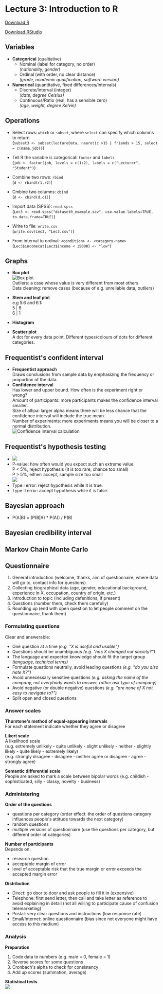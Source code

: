 # Lecture 3: Introduction to R

[Download R](https://mirror.lyrahosting.com/CRAN/)

[Download RStudio](https://www.rstudio.com/products/rstudio/download/#download)

## Variables
- **Categorical** (qualitative)  
  - Nominal (label for category, no order)  
    _(nationality, gender)_
  - Ordinal (with order, no clear distance)  
    _(grade, academic qualification, software version)_
- **Numerical** (quantitative, fixed differences/intervals)
  - Discrete/Interval (integer)  
    _(date, degree Celsius)_
  - Continuous/Ratio (real, has a sensible zero)  
    _(age, weight, degree Kelvin)_

## Operations
- Select rows: ```which``` or ```subset```, where ```select``` can specify which columns to return  
  (```subset3 <- subset(lectureData, neurotic >15 | friends > 15, select = c(name,job))```)

- Tell R the variable is categorical: ```factor``` and ```labels```  
  (```job <- factor(job, levels = c(1:2), labels = c("Lecturer", "Student")```)

- Combine two rows: ```rbind```  
  (```d <- rbind(r1,r2)```)

- Cmbine two columns: ```cbind```  
  (```d <- cbind(d,c1)```)
  
- Import data (SPSS): ```read.spss```  
  (```Lec3 <- read.spss("dataset0_example.sav", use.value.labels=TRUE, to.data.frame=TRUE)```)

- Write to file: ```write.csv```  
  (```write.csv(Lec3, "Lec3.csv")```)

- From interval to ordinal: ```<condition> <- <category-name>```  
  (```Lec3$incomecat[Lec3$income < 15000] <- "low"```)

## Graphs
- **Box plot**  
  ![Box plot](img/boxplot.JPG)  
  Outliers: a case whose value is very different from most others.  
  Data cleaning: remove cases (because of e.g. unreliable data, outliers)
- **Stem and leaf plot**  
  e.g 5.6 and 6.1:  
  5 | 6  
  6 | 1
- **Histogram**
  
- **Scatter plot**  
  A dot for every data point. Different types/colours of dots for different categories.

## Frequentist's confident interval
- **Frequentist approach**  
  Draws conclusions from sample data by emphasizing the frequency or proportion of the data.  
- **Confidence interval**  
  Has lower and upper bound. How often is the experiment right or wrong?  
  Amount of participants: more participants makes the confidence interval smaller.  
  Size of alhpa: larger alpha means there will be less chance that the confidence interval will include the true mean.  
  Number of experiments: more experiments means you will be closer to a normal distribution.  
  ![Confidence interval calculation](img/confid_interval.JPG)
  
## Frequentist's hypothesis testing
- ![](img/t.JPG)
- P-value: how often would you expect such an extreme value.  
  P < 5%, reject hypothesis (it is too rare, chance too small)  
  P > 5%, either: accept, sample size too small    
  ![](img/pvalue.JPG)
- Type I error: reject hypothesis while it is true.
- Type II error: accept hypothesis while it is false.

## Bayesian approach
- P(A|B) = (P(B|A) * P(A)) / P(B)

## Bayesian credibility interval

## Markov Chain Monte Carlo

## Questionnaire
1. General introduction (welcome, thanks, aim of questionnaire, where data will go to, contact info for questions)
2. Collecting biographical data (age, gender, educational background, experience in X, occupation, country of origin, etc.)
3. Introduction to topic (including defenitions, if present)
4. Questions (number them, check them carefully)
5. Rounding up (end with open question to let people comment on the questionnaire, thank them)

### Formulating questions
Clear and answerable:
- One question at a time *(e.g. "X is useful and usable")*
- Questions should be unambiguous *(e.g. "has X changed our society?")*
- The language and expected knowledge should fit the target group *(language, technical terms)*
- Formulate questions neutrally, avoid leading questions *(e.g. "do you also hate X?")*
- Avoid unnecessary sensitive questions *(e.g. asking the name of the company, not everybody wants to answer, rather ask type of company)*
- Avoid negative (or double negative) questions *(e.g. "are none of X not easy to navigate to?")*
- Split open and closed questions

### Answer scales
**Thurstone's method of equal-appearing intervals**  
For each statement indicate whether they agree or disagree

**Likert scale**  
A likelihood scale  
(e.g. extremely unlikely - quite unlikely - slight unlikely - neither - slightly likely -  quite likely - extremely likely)  
(e.g. strongly disagree - disagree - neither agree or disagree - agree - strongly agree)  

**Semantic differential scale**  
People are asked to mark a scale between bipolar words (e.g. childish - sophisticated, silly - classy, novelty - business)

### Administering
**Order of the questions**  
- questions per category (order effect: the order of questions category influences people's attitude towards the next category)
- random questions
- multiple versions of questionnaire (use the questions per category, but different order of categories)

**Number of participants**  
Depends on:
- research question
- acceptable margin of error
- level of acceptable risk that the true margin or error exceeds the accepted margin error

**Distribution**
- Direct: go door to door and ask people to fill it in (expensive)
- Telephone: first send letter, then call and take letter as reference to avoid explaining in detail (not all willing to participate cause of confusion telemarketing)
- Postal: very clear questions and instructions (low response rate)
- Email/Internet: online questionnaire (bias since not everyone might have access to this medium)

### Analysis
**Preparation**
1. Code data to numbers (e.g. male = 0, female = 1)
2. Reverse scores for some questions
3. Cronbach's alpha to check for consistency
4. Add up scores (summation, average)

**Statistical tests**  
![](img/statistiscal_tests.JPG)

